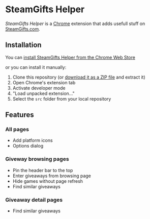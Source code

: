 # SteamGifts Helper
*SteamGifts Helper* is a [Chrome](https://www.google.de/chrome/browser/desktop/) extension that adds usefull stuff on [SteamGifts.com](http://www.steamgifts.com/).


## Installation

You can [install SteamGifts Helper from the Chrome Web Store](https://chrome.google.com/webstore/detail/steamgifts-helper/gmapcmjlcmibnddkiddcgdkljaboobbo)

or you can install it manually:

1. Clone this repository (or [download it as a ZIP file](https://github.com/seeeeew/SteamGiftsHelper/archive/master.zip) and extract it)
2. Open Chrome's extension tab
3. Activate developer mode
4. "Load unpacked extension..."
5. Select the `src` folder from your local repository


## Features

### All pages
* Add platform icons
* Options dialog

### Giveway browsing pages
* Pin the header bar to the top
* Enter giveaways from browsing page
* Hide games without page refresh
* Find similar giveaways

### Giveaway detail pages
* Find similar giveaways
